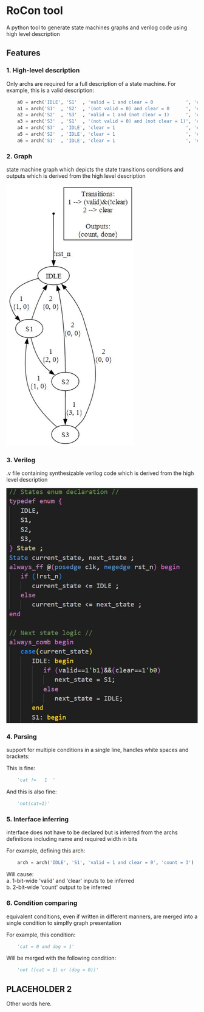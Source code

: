 
# RoCon tool

A python tool to generate state machines graphs and verilog code using high level description

## Features

### 1. High-level description
Only archs are required for a full description of a state machine. For example, this is a valid description:  
```python
    a0 = arch('IDLE', 'S1'  , 'valid = 1 and clear = 0            ', 'count = 1             ')
    a1 = arch('S1'  , 'S2'  , '(not valid = 0) and clear = 0      ', 'count = 2             ')
    a2 = arch('S2'  , 'S3'  , 'valid = 1 and (not clear = 1)      ', 'count = 3 and done = 1')
    a3 = arch('S3'  , 'S1'  , '(not valid = 0) and (not clear = 1)', 'count = 1             ')
    a4 = arch('S3'  , 'IDLE', 'clear = 1                          ', 'count = 0             ')
    a5 = arch('S2'  , 'IDLE', 'clear = 1                          ', 'count = 0             ')
    a6 = arch('S1'  , 'IDLE', 'clear = 1                          ', 'count = 0             ')
```

### 2. Graph
state machine graph which depicts the state transitions conditions and outputs which is derived from the high level description

![Graph Example](exmp_graph.JPG)

### 3. Verilog
.v file containing synthesizable verilog code which is derived from the high level description  

![Code Example](exmp_verilog.JPG)
 
### 4. Parsing 
support for multiple conditions in a single line, handles white spaces and brackets:

This is fine: 
```python 
    'cat !=   1  '
```
And this is also fine:  
```python
    'not(cat=1)'
```

### 5. Interface inferring
interface does not have to be declared but is inferred from the archs definitions including name and required width in bits

For example, defining this arch:  
```python
    arch = arch('IDLE', 'S1', 'valid = 1 and clear = 0', 'count = 3')  
```
Will cause:  
    a. 1-bit-wide 'valid' and 'clear' inputs to be inferred  
    b. 2-bit-wide 'count' output to be inferred  

### 6. Condition comparing
equivalent conditions, even if written in different manners, are merged into a single condition to simplfy graph presentation  

For example, this condition:    
```python
    'cat = 0 and dog = 1'  
```
Will be merged with the following condition:  
```python
    'not ((cat = 1) or (dog = 0))'  
```

## PLACEHOLDER 2

Other words here.